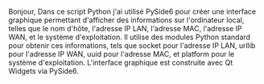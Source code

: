 Bonjour, 
Dans ce script Python j'ai utilisé PySide6 pour créer une interface graphique permettant d'afficher des informations sur l'ordinateur local, telles que le nom d'hôte, l'adresse IP LAN, l'adresse MAC, l'adresse IP WAN, et le système d'exploitation.
Il utilise des modules Python standard pour obtenir ces informations, tels que socket pour l'adresse IP LAN, urllib pour l'adresse IP WAN, uuid pour l'adresse MAC, et platform pour le système d'exploitation.
L'interface graphique est construite avec Qt Widgets via PySide6.
